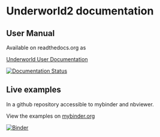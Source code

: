 # Underworld2 documentation

## User Manual

Available on readthedocs.org as

[Underworld User Documentation](https://geodynamics-with-underworld.readthedocs.io/en/latest)


[![Documentation Status](https://readthedocs.org/projects/geodynamics-with-underworld/badge/?version=latest)](https://geodynamics-with-underworld.readthedocs.io/en/latest/?badge=latest)


## Live examples
In a github repository accessible to mybinder and nbviewer.

View the examples on [mybinder.org](https://mybinder.org/v2/gh/underworldcode/underworld2-documentation/master)

[![Binder](https://mybinder.org/badge.svg)](https://mybinder.org/v2/gh/underworldcode/underworld2-documentation/master)
